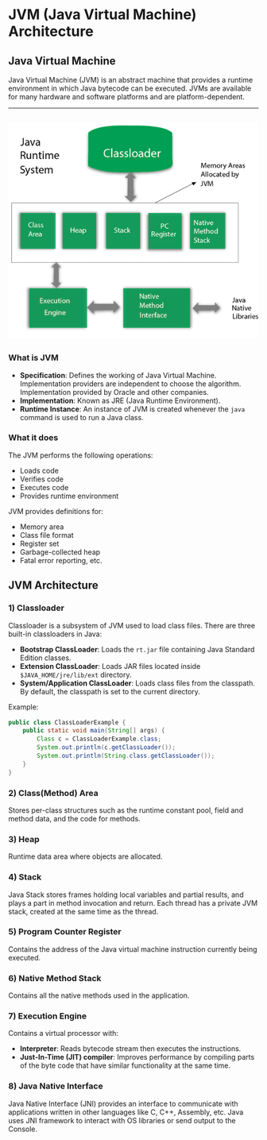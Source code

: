 # JVM (Java Virtual Machine) Architecture

## Java Virtual Machine

Java Virtual Machine (JVM) is an abstract machine that provides a runtime environment in which Java bytecode can be executed. JVMs are available for many hardware and software platforms and are platform-dependent.

---
![JVM ARCHITECTURE IMAGE](Images/jvm_architecture.png)
---

### What is JVM

- **Specification**: Defines the working of Java Virtual Machine. Implementation providers are independent to choose the algorithm. Implementation provided by Oracle and other companies.
- **Implementation**: Known as JRE (Java Runtime Environment).
- **Runtime Instance**: An instance of JVM is created whenever the `java` command is used to run a Java class.

### What it does

The JVM performs the following operations:
- Loads code
- Verifies code
- Executes code
- Provides runtime environment

JVM provides definitions for:
- Memory area
- Class file format
- Register set
- Garbage-collected heap
- Fatal error reporting, etc.

## JVM Architecture

### 1) Classloader

Classloader is a subsystem of JVM used to load class files. There are three built-in classloaders in Java:
- **Bootstrap ClassLoader**: Loads the `rt.jar` file containing Java Standard Edition classes.
- **Extension ClassLoader**: Loads JAR files located inside `$JAVA_HOME/jre/lib/ext` directory.
- **System/Application ClassLoader**: Loads class files from the classpath. By default, the classpath is set to the current directory.

Example:
```java
public class ClassLoaderExample {
    public static void main(String[] args) {
        Class c = ClassLoaderExample.class;
        System.out.println(c.getClassLoader());
        System.out.println(String.class.getClassLoader());
    }
}
```

### 2) Class(Method) Area

Stores per-class structures such as the runtime constant pool, field and method data, and the code for methods.

### 3) Heap

Runtime data area where objects are allocated.

### 4) Stack

Java Stack stores frames holding local variables and partial results, and plays a part in method invocation and return. Each thread has a private JVM stack, created at the same time as the thread.

### 5) Program Counter Register

Contains the address of the Java virtual machine instruction currently being executed.

### 6) Native Method Stack

Contains all the native methods used in the application.

### 7) Execution Engine

Contains a virtual processor with:
- **Interpreter**: Reads bytecode stream then executes the instructions.
- **Just-In-Time (JIT) compiler**: Improves performance by compiling parts of the byte code that have similar functionality at the same time.

### 8) Java Native Interface

Java Native Interface (JNI) provides an interface to communicate with applications written in other languages like C, C++, Assembly, etc. Java uses JNI framework to interact with OS libraries or send output to the Console.